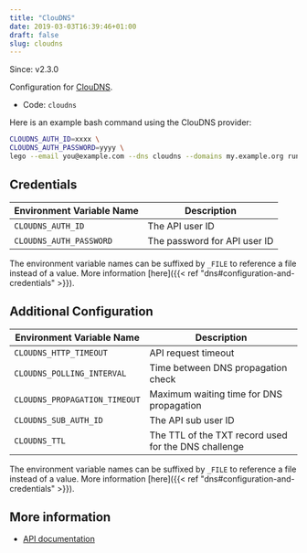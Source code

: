 ```yaml
---
title: "ClouDNS"
date: 2019-03-03T16:39:46+01:00
draft: false
slug: cloudns
---
```


<!-- THIS DOCUMENTATION IS AUTO-GENERATED. PLEASE DO NOT EDIT. -->
<!-- providers/dns/cloudns/cloudns.toml -->
<!-- THIS DOCUMENTATION IS AUTO-GENERATED. PLEASE DO NOT EDIT. -->

Since: v2.3.0

Configuration for [ClouDNS](https://www.cloudns.net).


<!--more-->

- Code: `cloudns`

Here is an example bash command using the ClouDNS provider:

```bash
CLOUDNS_AUTH_ID=xxxx \
CLOUDNS_AUTH_PASSWORD=yyyy \
lego --email you@example.com --dns cloudns --domains my.example.org run
```




## Credentials

| Environment Variable Name | Description |
|-----------------------|-------------|
| `CLOUDNS_AUTH_ID` | The API user ID |
| `CLOUDNS_AUTH_PASSWORD` | The password for API user ID |

The environment variable names can be suffixed by `_FILE` to reference a file instead of a value.
More information [here]({{< ref "dns#configuration-and-credentials" >}}).


## Additional Configuration

| Environment Variable Name | Description |
|--------------------------------|-------------|
| `CLOUDNS_HTTP_TIMEOUT` | API request timeout |
| `CLOUDNS_POLLING_INTERVAL` | Time between DNS propagation check |
| `CLOUDNS_PROPAGATION_TIMEOUT` | Maximum waiting time for DNS propagation |
| `CLOUDNS_SUB_AUTH_ID` | The API sub user ID |
| `CLOUDNS_TTL` | The TTL of the TXT record used for the DNS challenge |

The environment variable names can be suffixed by `_FILE` to reference a file instead of a value.
More information [here]({{< ref "dns#configuration-and-credentials" >}}).




## More information

- [API documentation](https://www.cloudns.net/wiki/article/42/)

<!-- THIS DOCUMENTATION IS AUTO-GENERATED. PLEASE DO NOT EDIT. -->
<!-- providers/dns/cloudns/cloudns.toml -->
<!-- THIS DOCUMENTATION IS AUTO-GENERATED. PLEASE DO NOT EDIT. -->
